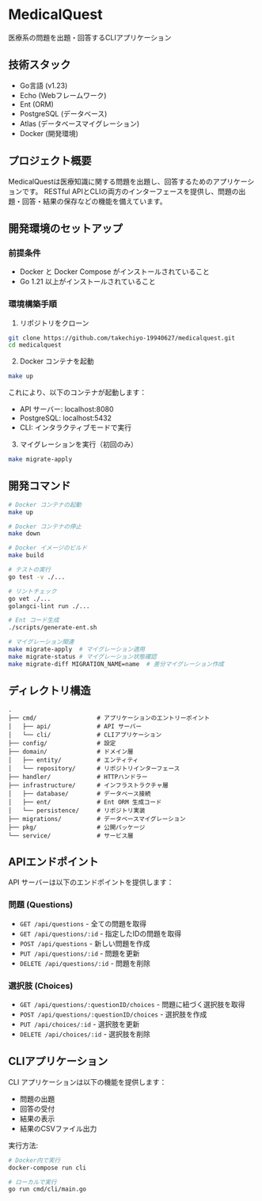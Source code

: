 # MedicalQuest

医療系の問題を出題・回答するCLIアプリケーション

## 技術スタック

- Go言語 (v1.23)
- Echo (Webフレームワーク)
- Ent (ORM)
- PostgreSQL (データベース)
- Atlas (データベースマイグレーション)
- Docker (開発環境)

## プロジェクト概要

MedicalQuestは医療知識に関する問題を出題し、回答するためのアプリケーションです。
RESTful APIとCLIの両方のインターフェースを提供し、問題の出題・回答・結果の保存などの機能を備えています。

## 開発環境のセットアップ

### 前提条件

- Docker と Docker Compose がインストールされていること
- Go 1.21 以上がインストールされていること

### 環境構築手順

1. リポジトリをクローン

```bash
git clone https://github.com/takechiyo-19940627/medicalquest.git
cd medicalquest
```

2. Docker コンテナを起動

```bash
make up
```

これにより、以下のコンテナが起動します：
- API サーバー: localhost:8080
- PostgreSQL: localhost:5432
- CLI: インタラクティブモードで実行

3. マイグレーションを実行（初回のみ）

```bash
make migrate-apply
```

## 開発コマンド

```bash
# Docker コンテナの起動
make up

# Docker コンテナの停止
make down

# Docker イメージのビルド
make build

# テストの実行
go test -v ./...

# リントチェック
go vet ./...
golangci-lint run ./...

# Ent コード生成
./scripts/generate-ent.sh

# マイグレーション関連
make migrate-apply  # マイグレーション適用
make migrate-status # マイグレーション状態確認
make migrate-diff MIGRATION_NAME=name  # 差分マイグレーション作成
```

## ディレクトリ構造

```
.
├── cmd/                 # アプリケーションのエントリーポイント
│   ├── api/             # API サーバー
│   └── cli/             # CLIアプリケーション
├── config/              # 設定
├── domain/              # ドメイン層
│   ├── entity/          # エンティティ
│   └── repository/      # リポジトリインターフェース
├── handler/             # HTTPハンドラー
├── infrastructure/      # インフラストラクチャ層
│   ├── database/        # データベース接続
│   ├── ent/             # Ent ORM 生成コード
│   └── persistence/     # リポジトリ実装
├── migrations/          # データベースマイグレーション
├── pkg/                 # 公開パッケージ
└── service/             # サービス層
```

## APIエンドポイント

API サーバーは以下のエンドポイントを提供します：

### 問題 (Questions)

- `GET /api/questions` - 全ての問題を取得
- `GET /api/questions/:id` - 指定したIDの問題を取得
- `POST /api/questions` - 新しい問題を作成
- `PUT /api/questions/:id` - 問題を更新
- `DELETE /api/questions/:id` - 問題を削除

### 選択肢 (Choices)

- `GET /api/questions/:questionID/choices` - 問題に紐づく選択肢を取得
- `POST /api/questions/:questionID/choices` - 選択肢を作成
- `PUT /api/choices/:id` - 選択肢を更新
- `DELETE /api/choices/:id` - 選択肢を削除

## CLIアプリケーション

CLI アプリケーションは以下の機能を提供します：

- 問題の出題
- 回答の受付
- 結果の表示
- 結果のCSVファイル出力

実行方法:

```bash
# Docker内で実行
docker-compose run cli

# ローカルで実行
go run cmd/cli/main.go
```